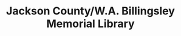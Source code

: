 ---
layout: repo
title: "Jackson County/W.A. Billingsley Memorial Library"
id: 1532
permalink: repos/1532/
---